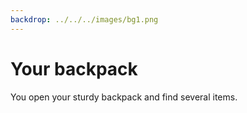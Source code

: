 ```yaml
---
backdrop: ../../../images/bg1.png
---
```


# Your backpack

You open your sturdy backpack and find several items.

<Item id="1" />

<Item id="2" />

<Item id="3" />

<Page url="2" instructions="A snake suddenly emerges from a shrub and slithers across your foot." action="Follow it" condition="3" />
